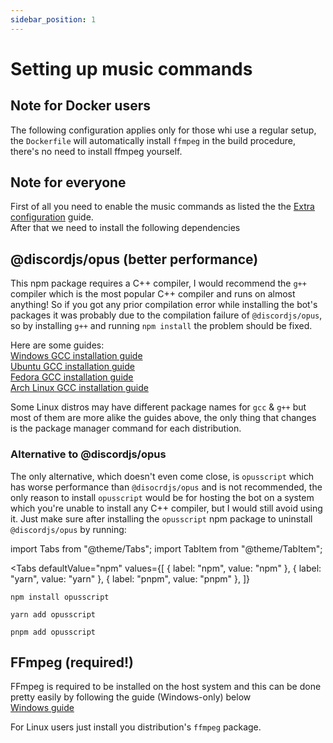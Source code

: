 ```yaml
---
sidebar_position: 1
---
```


# Setting up music commands

## Note for Docker users

The following configuration applies only for those whi use a regular setup, the `Dockerfile` will automatically install `ffmpeg` in the build procedure, there's no need to install ffmpeg yourself.

## Note for everyone
First of all you need to enable the music commands as listed the the [Extra configuration](../tutorial-basics/extra-config.md#enabling-music-commands) guide.  
After that we need to install the following dependencies  

## @discordjs/opus (better performance)

This npm package requires a C++ compiler, I would recommend the `g++` compiler which is the most popular C++ compiler and runs on almost anything! So if you got any prior compilation error while installing the bot's packages it was probably due to the compilation failure of `@discordjs/opus`, so by installing `g++` and running `npm install` the problem should be fixed.

Here are some guides:  
[Windows GCC installation guide](https://www.youtube.com/watch?v=sXW2VLrQ3Bs)  
[Ubuntu GCC installation guide](https://www.youtube.com/watch?v=38oSfBYn-2Y)  
[Fedora GCC installation guide](https://www.youtube.com/watch?v=O4u7aa7cqUI)  
[Arch Linux GCC installation guide](https://www.youtube.com/watch?v=XgqZq2UYFsU)

Some Linux distros may have different package names for `gcc` & `g++` but most of them are more alike the guides above, the only thing that changes is the package manager command for each distribution.

### Alternative to @discordjs/opus

The only alternative, which doesn't even come close, is `opusscript` which has worse performance than `@disocrdjs/opus` and is not recommended, the only reason to install `opusscript` would be for hosting the bot on a system which you're unable to install any C++ compiler, but I would still avoid using it. Just make sure after installing the `opusscript` npm package to uninstall `@discordjs/opus` by running:

import Tabs from "@theme/Tabs";
import TabItem from "@theme/TabItem";

<Tabs
  defaultValue="npm"
  values={[
    { label: "npm", value: "npm" },
    { label: "yarn", value: "yarn" },
    { label: "pnpm", value: "pnpm" },
  ]}
>
  <TabItem value="npm">

  ```shell
  npm install opusscript
  ```

  </TabItem>

  <TabItem value="yarn">

  ```shell
  yarn add opusscript
  ```

  </TabItem>

  <TabItem value="pnpm">

  ```shell
  pnpm add opusscript
  ```

  </TabItem>
</Tabs>

## FFmpeg (required!)

FFmpeg is required to be installed on the host system and this can be done pretty easily by following the guide (Windows-only) below  
[Windows guide](https://www.youtube.com/watch?v=IECI72XEox0)

For Linux users just install you distribution's `ffmpeg` package.
